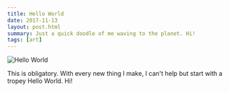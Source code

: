 ```yaml
---
title: Hello World
date: 2017-11-13
layout: post.html
summary: Just a quick doodle of me waving to the planet. Hi!
tags: [art]
---
```


![Hello World](/media/images/post/hello-world/_title.png)

This is obligatory. With every new thing I make, I can't help but start with a tropey Hello World. Hi!
